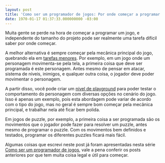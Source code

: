 ```yaml
---
layout: post
title: 'Como ser um programador de jogos: Por onde começar a programar um jogo'
date: 1970-01-17 01:37:33.000000000 -03:00
---
```


Muita gente se perde na hora de começar a programar um jogo, e independente do tamanho do projeto pode ser realmente uma tarefa difícil saber por onde começar.

A melhor alternativa é sempre começar pela mecânica principal do jogo, quebrando ela em [tarefas menores](http://gamedeveloper.com.br/blog/2014/04/09/definicao-de-prioridade-de-tarefas/ "Tarefas"). Por exemplo, em um jogo onde um personagem movimenta-se pela tela, a primeira coisa que deve ser programada é este personagem. Antes mesmo de pensar em atacar, sistema de níveis, inimigos, e qualquer outra coisa, o jogador deve poder movimentar o personagem.

A partir disso, você pode criar um [nível de playground](http://gamedeveloper.com.br/blog/2013/10/02/como-ser-um-programador-de-jogos-playground/ "Playground") para poder testar o comportamento do personagem com diversas opções no cenário do jogo. Isso é apenas um exemplo, pois esta abordagem pode variar de acordo com o tipo do jogo, mas no geral é sempre bom começar pela mecânica principal, e trabalhar nela até ficar bem polida.

Em jogos de puzzle, por exemplo, a primeira coisa a ser programada são os movimentos que o jogador pode fazer para resolver um puzzle, antes mesmo de programar o puzzle. Com os movimentos bem definidos e testados, programar os diferentes puzzles ficará mais fácil.

Algumas coisas que escrevi neste post já foram apresentadas nesta série [Como ser um programador de jogos](http://gamedeveloper.com.br/blog/category/como-programar-jogos/ "Como começar"), vale a pena conferir os posts anteriores por que tem muita coisa legal e útil para começar.


